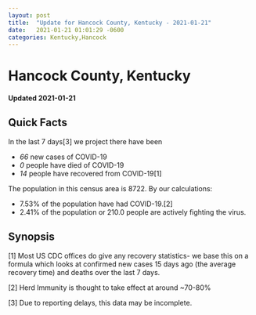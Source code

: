```yaml
---
layout: post
title:  "Update for Hancock County, Kentucky - 2021-01-21"
date:   2021-01-21 01:01:29 -0600
categories: Kentucky,Hancock
---
```


# Hancock County, Kentucky
#### Updated 2021-01-21

## Quick Facts

In the last 7 days[3] we project there have been
- *66* new cases of COVID-19
- *0* people have died of COVID-19
- *14* people have recovered from COVID-19[1]

The population in this census area is 8722. By our calculations:
- 7.53% of the population have had COVID-19.[2]
- 2.41% of the population or 210.0 people are actively fighting the virus.

## Synopsis




[1] Most US CDC offices do give any recovery statistics- we base this on a formula which looks at confirmed new cases
15 days ago (the average recovery time) and deaths over the last 7 days.

[2] Herd Immunity is thought to take effect at around ~70-80%

[3] Due to reporting delays, this data may be incomplete.
 
    